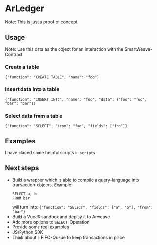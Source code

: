 # ArLedger
Note: This is just a proof of concept

## Usage
Note: Use this data as the object for an interaction with the SmartWeave-Contract
### Create a table
`{"function": "CREATE TABLE", "name": "foo"}`
### Insert data into a table
`{"function": "INSERT INTO", "name": "foo", "data": {"foo": "foo", "bar": "bar"}}`
### Select data from a table
`{"function": "SELECT", "from": "foo", "fields": ["foo"]}`
## Examples
I have placed some helpful scripts in `scripts`.

## Next steps
*   Build a wrapper which is able to compile a query-language into transaction-objects. Example:
    ```
    SELECT a, b
    FROM bar
    ```
    will turn into:
    `{"function": "SELECT", "fields": ["a", "b"], "from": "bar"}`
*   Build a VueJS sandbox and deploy it to Arweave
*   Add more options to `SELECT`-Operation
*   Provide some real examples
*   JS/Python SDK
*   Think about a FIFO-Queue to keep transactions in place